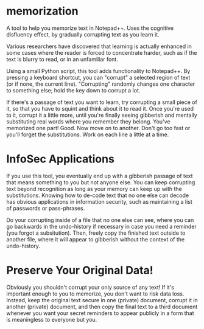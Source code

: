 # memorization
A tool to help you memorize text in Notepad++.  Uses the cognitive disfluency effect, by gradually corrupting text as you learn it.

Various researchers have discovered that learning is actually enhanced in some cases where the reader is forced to concentrate harder, such as if the text is blurry to read, or in an unfamiliar font.

Using a small Python script, this tool adds functionality to Notepad++.  By pressing a keyboard shortcut, you can "corrupt" a selected region of text (or if none, the current line).  "Corrupting" randomly changes one character to something else; hold the key down to corrupt a lot.

If there's a passage of text you want to learn, try corrupting a small piece of it, so that you have to squint and think about it to read it.  Once you're used to it, corrupt it a little more, until you're finally seeing gibberish and mentally substituting real words where you remember they belong.  You've memorized one part!  Good.  Now move on to another.  Don't go too fast or you'll forget the substitutions.  Work on each line a little at a time.

# InfoSec Applications

If you use this tool, you eventually end up with a gibberish passage of text that means something to you but not anyone else.  You can keep corrupting text beyond recognition as long as your memory can keep up with the substitutions.  Knowing how to de-code text that no one else can decode has obvious applications in information security, such as maintaining a list of passwords or pass-phrases.

Do your corrupting inside of a file that no one else can see, where you can go backwards in the undo-history if necessary in case you need a reminder (you forgot a subsitution).  Then, freely copy the finished text outside to another file, where it will appear to gibberish without the context of the undo-history.

# Preserve Your Original Data!

Obviously you shouldn't corrupt your only source of any text!  If it's important enough to you to memorize, you don't want to risk data loss.  Instead, keep the original text secure in one (private) document, corrupt it in another (private) document, and then copy the final text to a third document whenever you want your secret reminders to appear publicly in a form that is meaningless to everyone but you.
